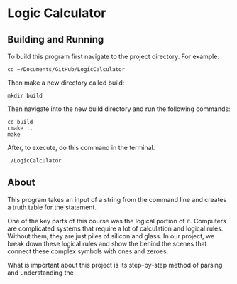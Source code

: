 # Logic Calculator

## Building and Running
To build this program first navigate to the project directory. For example:

```console
cd ~/Documents/GitHub/LogicCalculator
```

Then make a new directory called build:

```console
mkdir build
```

Then navigate into the new build directory and run the following commands:

```console
cd build
cmake ..
make
```

After, to execute, do this command in the terminal.

```console
./LogicCalculator
```

## About

This program takes an input of a string from the command line and creates a truth table for the statement.

One of the key parts of this course was the logical portion of it. 
Computers are complicated systems that require a lot of calculation and logical rules.
Without them, they are just piles of silicon and glass. 
In our project, we break down these logical rules and show the behind the scenes that connect these complex symbols with
ones and zeroes. 

What is important about this project is its step-by-step method of parsing and understanding the 